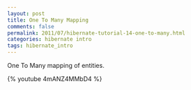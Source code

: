 ```yaml
---           
layout: post
title: One To Many Mapping
comments: false
permalink: 2011/07/hibernate-tutorial-14-one-to-many.html
categories: hibernate intro
tags: hibernate_intro
---
```


One To Many mapping of entities.

{% youtube 4mANZ4MMbD4 %}